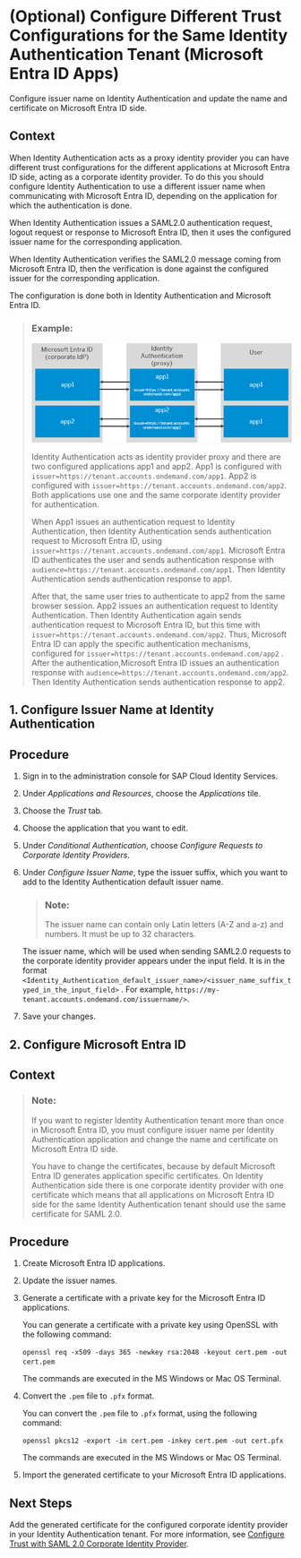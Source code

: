 <!-- loiof661eecaad7147afa43a48b23fb4defe -->

# \(Optional\) Configure Different Trust Configurations for the Same Identity Authentication Tenant \(Microsoft Entra ID Apps\)

Configure issuer name on Identity Authentication and update the name and certificate on Microsoft Entra ID side.



<a name="loiof661eecaad7147afa43a48b23fb4defe__context_fln_5rr_f4b"/>

## Context

When Identity Authentication acts as a proxy identity provider you can have different trust configurations for the different applications at Microsoft Entra ID side, acting as a corporate identity provider. To do this you should configure Identity Authentication to use a different issuer name when communicating with Microsoft Entra ID, depending on the application for which the authentication is done.

When Identity Authentication issues a SAML2.0 authentication request, logout request or response to Microsoft Entra ID, then it uses the configured issuer name for the corresponding application.

When Identity Authentication verifies the SAML2.0 message coming from Microsoft Entra ID, then the verification is done against the configured issuer for the corresponding application.

The configuration is done both in Identity Authentication and Microsoft Entra ID.

> ### Example:  
> ![](images/Azure_Issuer_Name_2a496c1.png)
> 
> Identity Authentication acts as identity provider proxy and there are two configured applications app1 and app2. App1 is configured with `issuer=https://tenant.accounts.ondemand.com/app1`. App2 is configured with `issuer=https://tenant.accounts.ondemand.com/app2`. Both applications use one and the same corporate identity provider for authentication.
> 
> When App1 issues an authentication request to Identity Authentication, then Identity Authentication sends authentication request to Microsoft Entra ID, using `issuer=https://tenant.accounts.ondemand.com/app1`. Microsoft Entra ID authenticates the user and sends authentication response with `audience=https://tenant.accounts.ondemand.com/app1`. Then Identity Authentication sends authentication response to app1.
> 
> After that, the same user tries to authenticate to app2 from the same browser session. App2 issues an authentication request to Identity Authentication. Then Identity Authentication again sends authentication request to Microsoft Entra ID, but this time with `issuer=https://tenant.accounts.ondemand.com/app2`. Thus, Microsoft Entra ID can apply the specific authentication mechanisms, configured for `issuer=https://tenant.accounts.ondemand.com/app2` . After the authentication,Microsoft Entra ID issues an authentication response with `audience=https://tenant.accounts.ondemand.com/app2`. Then Identity Authentication sends authentication response to app2.

<a name="task_h2w_b5r_f4b"/>

<!-- task\_h2w\_b5r\_f4b -->

## 1. Configure Issuer Name at Identity Authentication



<a name="task_h2w_b5r_f4b__issuer_name_procedure"/>

## Procedure

1.  Sign in to the administration console for SAP Cloud Identity Services.

2.  Under *Applications and Resources*, choose the *Applications* tile.

3.  Choose the *Trust* tab.

4.  Choose the application that you want to edit.

5.  Under *Conditional Authentication*, choose *Configure Requests to Corporate Identity Providers*.

6.  Under *Configure Issuer Name*, type the issuer suffix, which you want to add to the Identity Authentication default issuer name.

    > ### Note:  
    > The issuer name can contain only Latin letters \(A-Z and a-z\) and numbers. It must be up to 32 characters.

    The issuer name, which will be used when sending SAML2.0 requests to the corporate identity provider appears under the input field. It is in the format `<Identity_Authentication_default_issuer_name>/<issuer_name_suffix_typed_in_the_input_field>` . For example, `https://my-tenant.accounts.ondemand.com/issuername/>`.

7.  Save your changes.


<a name="task_vbd_b5r_f4b"/>

<!-- task\_vbd\_b5r\_f4b -->

## 2. Configure Microsoft Entra ID



<a name="task_vbd_b5r_f4b__context_spb_1wr_f4b"/>

## Context

> ### Note:  
> If you want to register Identity Authentication tenant more than once in Microsoft Entra ID, you must configure issuer name per Identity Authentication application and change the name and certificate on Microsoft Entra ID side.
> 
> You have to change the certificates, because by default Microsoft Entra ID generates application specific certificates. On Identity Authentication side there is one corporate identity provider with one certificate which means that all applications on Microsoft Entra ID side for the same Identity Authentication tenant should use the same certificate for SAML 2.0.



<a name="task_vbd_b5r_f4b__steps_a5g_b5r_f4b"/>

## Procedure

1.  Create Microsoft Entra ID applications.

2.  Update the issuer names.

3.  Generate a certificate with a private key for the Microsoft Entra ID applications.

    You can generate a certificate with a private key using OpenSSL with the following command:

    `openssl req -x509 -days 365 -newkey rsa:2048 -keyout cert.pem -out cert.pem`

    The commands are executed in the MS Windows or Mac OS Terminal.

4.  Convert the `.pem` file to `.pfx` format.

    You can convert the `.pem` file to `.pfx` format, using the following command:

    `openssl pkcs12 -export -in cert.pem -inkey cert.pem -out cert.pfx`

    The commands are executed in the MS Windows or Mac OS Terminal.

5.  Import the generated certificate to your Microsoft Entra ID applications.




<a name="task_vbd_b5r_f4b__postreq_wzp_nfg_15b"/>

## Next Steps

Add the generated certificate for the configured corporate identity provider in your Identity Authentication tenant. For more information, see [Configure Trust with SAML 2.0 Corporate Identity Provider](../Operation-Guide/configure-trust-with-saml-2-0-corporate-identity-provider-33832e5.md).

